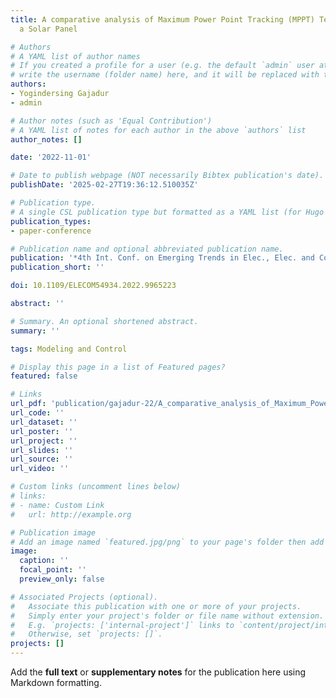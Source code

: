 ```yaml
---
title: A comparative analysis of Maximum Power Point Tracking (MPPT) Techniques of
  a Solar Panel

# Authors
# A YAML list of author names
# If you created a profile for a user (e.g. the default `admin` user at `content/authors/admin/`), 
# write the username (folder name) here, and it will be replaced with their full name and linked to their profile.
authors:
- Yogindersing Gajadur
- admin

# Author notes (such as 'Equal Contribution')
# A YAML list of notes for each author in the above `authors` list
author_notes: []

date: '2022-11-01'

# Date to publish webpage (NOT necessarily Bibtex publication's date).
publishDate: '2025-02-27T19:36:12.510035Z'

# Publication type.
# A single CSL publication type but formatted as a YAML list (for Hugo requirements).
publication_types:
- paper-conference

# Publication name and optional abbreviated publication name.
publication: '*4th Int. Conf. on Emerging Trends in Elec., Elec. and Comm. Engg.*'
publication_short: ''

doi: 10.1109/ELECOM54934.2022.9965223

abstract: ''

# Summary. An optional shortened abstract.
summary: ''

tags: Modeling and Control

# Display this page in a list of Featured pages?
featured: false

# Links
url_pdf: 'publication/gajadur-22/A_comparative_analysis_of_Maximum_Power_Point_Tracking_MPPT_Techniques_of_a_Solar_Panel.pdf'
url_code: ''
url_dataset: ''
url_poster: ''
url_project: ''
url_slides: ''
url_source: ''
url_video: ''

# Custom links (uncomment lines below)
# links:
# - name: Custom Link
#   url: http://example.org

# Publication image
# Add an image named `featured.jpg/png` to your page's folder then add a caption below.
image:
  caption: ''
  focal_point: ''
  preview_only: false

# Associated Projects (optional).
#   Associate this publication with one or more of your projects.
#   Simply enter your project's folder or file name without extension.
#   E.g. `projects: ['internal-project']` links to `content/project/internal-project/index.md`.
#   Otherwise, set `projects: []`.
projects: []
---
```


Add the **full text** or **supplementary notes** for the publication here using Markdown formatting.
